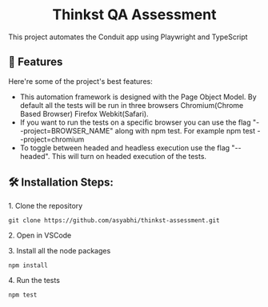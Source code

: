 <h1 align="center" id="title">Thinkst QA Assessment</h1>

<p id="description">This project automates the Conduit app using Playwright and TypeScript</p>

<h2>🧐 Features</h2>

Here're some of the project's best features:

- This automation framework is designed with the Page Object Model. By default all the tests will be run in three browsers Chromium(Chrome Based Browser) Firefox Webkit(Safari).
- If you want to run the tests on a specific browser you can use the flag "--project=BROWSER_NAME" along with npm test. For example npm test --project=chromium
- To toggle between headed and headless execution use the flag "--headed". This will turn on headed execution of the tests.

<h2>🛠️ Installation Steps:</h2>

<p>1. Clone the repository</p>

```
git clone https://github.com/asyabhi/thinkst-assessment.git
```

<p>2. Open in VSCode</p>

<p>3. Install all the node packages</p>

```
npm install
```

<p>4. Run the tests</p>

```
npm test
```
